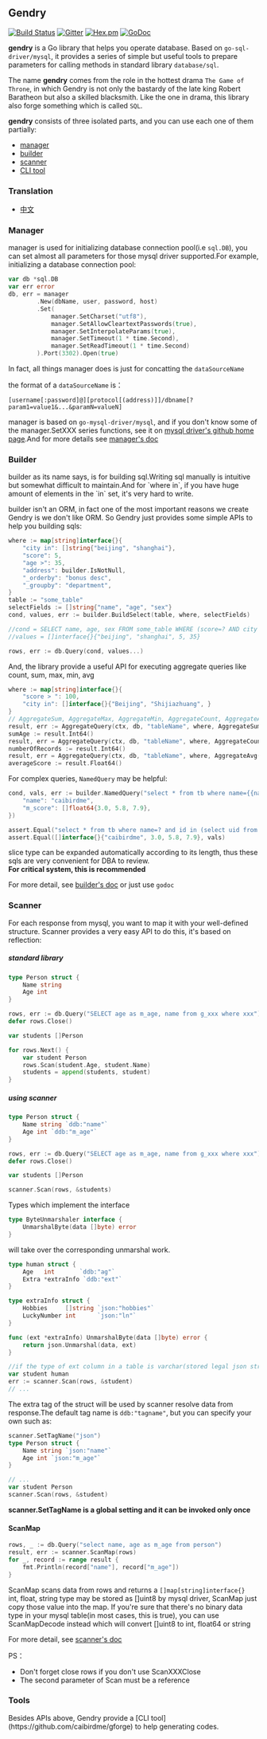 ## Gendry
[![Build Status](https://www.travis-ci.org/didi/gendry.svg?branch=master)](https://www.travis-ci.org/didi/gendry)
[![Gitter](https://badges.gitter.im/Join%20Chat.svg)](https://gitter.im/didi-gendry/Lobby)
[![Hex.pm](https://img.shields.io/hexpm/l/plug.svg)](https://github.com/didi/gendry/blob/master/LICENSE)
[![GoDoc](https://godoc.org/github.com/didi/gendry?status.svg)](https://godoc.org/github.com/didi/gendry)

**gendry** is a Go library that helps you operate database. Based on `go-sql-driver/mysql`, it provides a series of simple but useful tools to prepare parameters for calling methods in standard library `database/sql`.

The name **gendry** comes from the role in the hottest drama `The Game of Throne`, in which Gendry is not only the bastardy of the late king Robert Baratheon but also a skilled blacksmith. Like the one in drama, this library also forge something which is called `SQL`.

**gendry** consists of three isolated parts, and you can use each one of them partially:

* [manager](#manager)
* [builder](#builder)
* [scanner](#scanner)
* [CLI tool](#tools)

### Translation
* [中文](translation/zhcn/README.md)



<h3 id="manager">Manager</h3>

manager is used for initializing database connection pool(i.e `sql.DB`),
you can set almost all parameters for those mysql driver supported.For example, initializing a database connection pool:

``` go
var db *sql.DB
var err error
db, err = manager
		.New(dbName, user, password, host)
		.Set(
			manager.SetCharset("utf8"),
			manager.SetAllowCleartextPasswords(true),
			manager.SetInterpolateParams(true),
			manager.SetTimeout(1 * time.Second),
			manager.SetReadTimeout(1 * time.Second)
		).Port(3302).Open(true)
```
In fact, all things manager does is just for concatting the `dataSourceName`

the format of a `dataSourceName` is：

```
[username[:password]@][protocol[(address)]]/dbname[?param1=value1&...&paramN=valueN]
```

manager is based on `go-mysql-driver/mysql`, and if you don't know some of the manager.SetXXX series functions, see it on [mysql driver's github home page](https://github.com/go-sql-driver/mysql).And for more details see [manager's doc](manager/README.md)

<h3 id="builder">Builder</h3>
builder as its name says, is for building sql.Writing sql manually is intuitive but somewhat difficult to maintain.And for `where in`, if you have huge amount of elements in the `in` set, it's very hard to write.

builder isn't an ORM, in fact one of the most important reasons we create Gendry is we don't like ORM. So Gendry just provides some simple APIs to help you building sqls:

```go
where := map[string]interface{}{
	"city in": []string{"beijing", "shanghai"},
	"score": 5,
	"age >": 35,
	"address": builder.IsNotNull,
	"_orderby": "bonus desc",
	"_groupby": "department",
}
table := "some_table"
selectFields := []string{"name", "age", "sex"}
cond, values, err := builder.BuildSelect(table, where, selectFields)

//cond = SELECT name, age, sex FROM some_table WHERE (score=? AND city IN (?, ?) AND age>? AND address IS NOT NULL) GROUP BY department ORDER BY bonus DESC
//values = []interface{}{"beijing", "shanghai", 5, 35}

rows, err := db.Query(cond, values...)
```
And, the library provide a useful API for executing aggregate queries like count, sum, max, min, avg

```go
where := map[string]interface{}{
    "score > ": 100,
    "city in": []interface{}{"Beijing", "Shijiazhuang", }
}
// AggregateSum, AggregateMax, AggregateMin, AggregateCount, AggregateAvg are supported
result, err := AggregateQuery(ctx, db, "tableName", where, AggregateSum("age"))
sumAge := result.Int64()
result, err = AggregateQuery(ctx, db, "tableName", where, AggregateCount("*")) 
numberOfRecords := result.Int64()
result, err = AggregateQuery(ctx, db, "tableName", where, AggregateAvg("score"))
averageScore := result.Float64()
```

For complex queries, `NamedQuery` may be helpful:
```go
cond, vals, err := builder.NamedQuery("select * from tb where name={{name}} and id in (select uid from anothertable where score in {{m_score}})", map[string]interface{}{
	"name": "caibirdme",
	"m_score": []float64{3.0, 5.8, 7.9},
})

assert.Equal("select * from tb where name=? and id in (select uid from anothertable where score in (?, ?, ?))", cond)
assert.Equal([]interface{}{"caibirdme", 3.0, 5.8, 7.9}, vals)
```
slice type can be expanded automatically according to its length, thus these sqls are very convenient for DBA to review.  
**For critical system, this is recommended**

For more detail, see [builder's doc](builder/README.md) or just use `godoc`

<h3 id="scanner">Scanner</h3>
For each response from mysql, you want to map it with your well-defined structure.
Scanner provides a very easy API to do this, it's based on reflection:

##### standard library
```go
type Person struct {
	Name string
	Age int
}

rows, err := db.Query("SELECT age as m_age, name from g_xxx where xxx")
defer rows.Close()

var students []Person

for rows.Next() {
	var student Person
	rows.Scan(student.Age, student.Name)
	students = append(students, student)
}
```
##### using scanner
```go
type Person struct {
	Name string `ddb:"name"`
	Age int `ddb:"m_age"`
}

rows, err := db.Query("SELECT age as m_age, name from g_xxx where xxx")
defer rows.Close()

var students []Person

scanner.Scan(rows, &students)
```
Types which implement the interface
```go
type ByteUnmarshaler interface {
	UnmarshalByte(data []byte) error
}
```
will take over the corresponding unmarshal work.

```go
type human struct {
	Age   int       `ddb:"ag"`
	Extra *extraInfo `ddb:"ext"`
}

type extraInfo struct {
	Hobbies     []string `json:"hobbies"`
	LuckyNumber int      `json:"ln"`
}

func (ext *extraInfo) UnmarshalByte(data []byte) error {
	return json.Unmarshal(data, ext)
}

//if the type of ext column in a table is varchar(stored legal json string) or json(mysql5.7)
var student human
err := scanner.Scan(rows, &student)
// ...
```

The extra tag of the struct will be used by scanner resolve data from response.The default tag name is `ddb:"tagname"`, but you can specify your own such as:

``` go
scanner.SetTagName("json")
type Person struct {
	Name string `json:"name"`
	Age int `json:"m_age"`
}

// ...
var student Person
scanner.Scan(rows, &student)
```

**scanner.SetTagName is a global setting and it can be invoked only once**

#### ScanMap
```go
rows, _ := db.Query("select name, age as m_age from person")
result, err := scanner.ScanMap(rows)
for _, record := range result {
	fmt.Println(record["name"], record["m_age"])
}
```
ScanMap scans data from rows and returns a `[]map[string]interface{}`  
int, float, string type may be stored as []uint8 by mysql driver, ScanMap just copy those value into the map. If you're sure that there's no binary data type in your mysql table(in most cases, this is true), you can use ScanMapDecode instead which will convert []uint8 to int, float64 or string

For more detail, see [scanner's doc](scanner/README.md)

PS：

* Don't forget close rows if you don't use ScanXXXClose
* The second parameter of Scan must be a reference

<h3 id="tools">Tools</h3>
Besides APIs above, Gendry provide a [CLI tool](https://github.com/caibirdme/gforge) to help generating codes.





